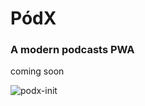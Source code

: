 # PódX

### A modern podcasts PWA

coming soon

![podx-init](https://user-images.githubusercontent.com/54845047/200191644-f0025946-6596-49e6-8863-bb4a998f5a09.png)
